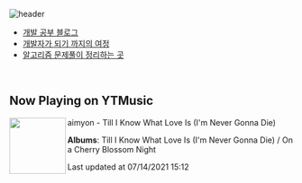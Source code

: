 ![header](https://capsule-render.vercel.app/api?type=waving&color=timeGradient&height=200&section=header&text=Mooneeᕕ(ᐛ)ᕗ&fontSize=40&animation=fadeIn)
- [개발 공부 블로그](https://mooneedev.netlify.app/)
- [개발자가 되기 까지의 여정](https://www.notion.so/mooneedev/4a78cf4af0a74c26a5880871ada05ddb)
- [알고리즘 문제풀이 정리하는 곳](https://www.notion.so/mooneedev/Algorithms-f47ea3f7bcd7444d834bcf6ce8c1cf78)

<br/>


## Now Playing on YTMusic

[<img align="left" width="100" src="https://lh3.googleusercontent.com/9wIWuVRGm62qGswtdsAQgagq4Fsz9t_bNzyv9YviE1Bpf1CKEYkR3i5xm8yOZIHh3LONCCbaY_6QsB8">](https://music.youtube.com/watch?v=KK8A6pVrCdQ)

aimyon - Till I Know What Love Is (I'm Never Gonna Die)

**Albums**: Till I Know What Love Is (I'm Never Gonna Die) / On a Cherry Blossom Night

Last updated at 07/14/2021 15:12
